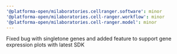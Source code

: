 ```yaml
---
'@platforma-open/milaboratories.cellranger.software': minor
'@platforma-open/milaboratories.cell-ranger.workflow': minor
'@platforma-open/milaboratories.cell-ranger.model': minor
---
```


Fixed bug with singletone genes and added feature to support gene expression plots with latest SDK
